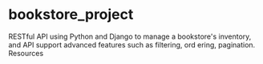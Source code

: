 # bookstore_project
RESTful API using Python and Django to manage a bookstore's inventory, and API support advanced features such as filtering, ord  ering, pagination. Resources
